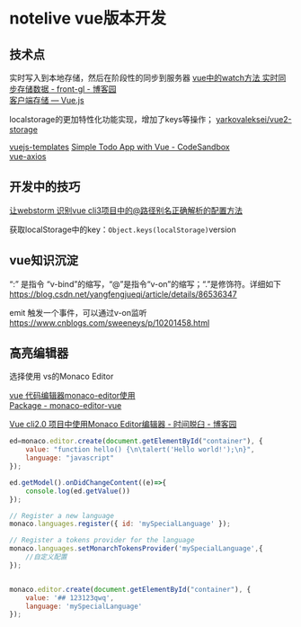 # notelive vue版本开发

## 技术点

实时写入到本地存储，然后在阶段性的同步到服务器
[vue中的watch方法 实时同步存储数据 - front-gl - 博客园](https://www.cnblogs.com/mmzuo-798/p/10259774.html)  
[客户端存储 — Vue.js](https://cn.vuejs.org/v2/cookbook/client-side-storage.html)  

localstorage的更加特性化功能实现，增加了keys等操作；
[yarkovaleksei/vue2-storage](https://github.com/yarkovaleksei/vue2-storage)  

[vuejs-templates](https://github.com/vuejs-templates)
[Simple Todo App with Vue - CodeSandbox](https://codesandbox.io/s/o29j95wx9)  
[vue-axios](https://www.npmjs.com/package/vue-axios)  

## 开发中的技巧

[让webstorm 识别vue cli3项目中的@路径别名正确解析的配置方法](https://blog.csdn.net/weixin_43343144/article/details/88668787)

获取localStorage中的key：`Object.keys(localStorage)`version

## vue知识沉淀

“:” 是指令 “v-bind”的缩写，“@”是指令“v-on”的缩写；“.”是修饰符。详细如下
https://blog.csdn.net/yangfengjueqi/article/details/86536347

emit 触发一个事件，可以通过v-on监听
https://www.cnblogs.com/sweeneys/p/10201458.html

## 高亮编辑器

选择使用 vs的Monaco Editor

[vue 代码编辑器monaco-editor使用](http://luchenqun.com/vue-monaco-editor/)  
[Package - monaco-editor-vue](http://npm.taobao.org/package/monaco-editor-vue)  

[Vue cli2.0 项目中使用Monaco Editor编辑器 - 时间脱臼 - 博客园](https://www.cnblogs.com/helloluckworld/p/9663308.html)

```javaScript
ed=monaco.editor.create(document.getElementById("container"), {
	value: "function hello() {\n\talert('Hello world!');\n}",
	language: "javascript"
});

ed.getModel().onDidChangeContent((e)=>{
    console.log(ed.getValue())
});
```


```javaScript
// Register a new language
monaco.languages.register({ id: 'mySpecialLanguage' });

// Register a tokens provider for the language
monaco.languages.setMonarchTokensProvider('mySpecialLanguage',{
    //自定义配置
});


monaco.editor.create(document.getElementById("container"), {
	value: '## 123123qwq',
	language: 'mySpecialLanguage'
});

```
